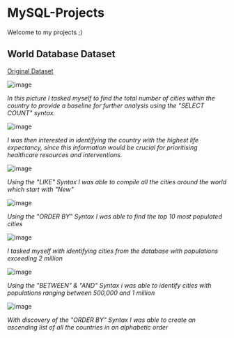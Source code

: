 # MySQL-Projects

Welcome to my projects ;)

## World Database Dataset


[Original Dataset](https://justit831-my.sharepoint.com/:u:/g/personal/danpe_justit_co_uk/Ef6vAaaYVi5FhHqKGxqnn60B9g2khoYekEIO3Y7J00UcJQ?e=pv9NNE)

![image](https://github.com/user-attachments/assets/722c1406-5477-4897-9788-f577b200cb37)

*In this picture I tasked myself to find the total number of cities within the country to provide a baseline for further analysis using the "SELECT COUNT" syntax.*

![image](https://github.com/user-attachments/assets/3a5da38c-0c00-4dc3-a2b9-283533587494)

*I was then interested in identifying the country with the highest life expectancy, since this information would be crucial for prioritising healthcare resources and interventions.*

![image](https://github.com/user-attachments/assets/d61a99cc-5b24-4823-aa0b-66f251e9913f)

*Using the "LIKE" Syntax I was able to compile all the cities around the world which start with "New"*

![image](https://github.com/user-attachments/assets/5733082a-330c-4166-b150-dd72833ddd8b)

*Using the "ORDER BY" Syntax I was able to find the top 10 most populated cities* 

![image](https://github.com/user-attachments/assets/15c6cf97-165b-497c-9adb-18b963040ca6)

*I tasked myself with identifying cities from the database with populations exceeding 2 million*

![image](https://github.com/user-attachments/assets/9be56b9c-a608-48b2-be51-1e97405aa7de)

*Using the "BETWEEN" & "AND" Syntax i was able to identify cities with populations ranging between 500,000 and 1 million*

![image](https://github.com/user-attachments/assets/d6249150-d1a9-42bb-80b0-c1828222cddd)

*With discovery of the "ORDER BY" Syntax I was able to create an ascending list of all the countries in an alphabetic order*
